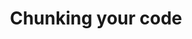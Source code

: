 ---
title: "Chunking your code"
teaching: 0
exercises: 0
questions:
- "How do you make your code more modular?"
objectives:
- "Understanding functions"
- "Objects"
- "Importing in Python"
keypoints:
- "First key point."
---
